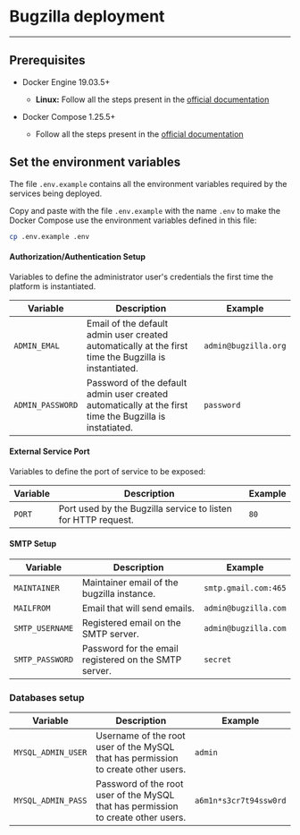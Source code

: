 # Bugzilla deployment

---

## Prerequisites


- Docker Engine 19.03.5+

  - **Linux:** Follow all the steps present in the [official documentation](https://docs.docker.com/install/linux/docker-ce/ubuntu/#install-docker-ce)

- Docker Compose 1.25.5+
  -  Follow all the steps present in the [official documentation](https://docs.docker.com/compose/install/)


## Set the environment variables

The file `.env.example` contains all the environment variables required by the services being deployed.

Copy and paste with the file `.env.example` with the name `.env` to make the Docker Compose use the environment variables defined in this file:

```sh
cp .env.example .env
```

#### Authorization/Authentication Setup

Variables to define the administrator user's credentials the first time the platform is instantiated.

| Variable | Description | Example |
| -------- | ----------- | ------- |
| `ADMIN_EMAL` | Email of the default admin user created automatically at the first time the Bugzilla is instantiated. | `admin@bugzilla.org` |
| `ADMIN_PASSWORD` | Password of the default admin user created automatically at the first time the Bugzilla is instatiated. | `password` |

#### External Service Port
Variables to define the port of service to be exposed:

| Variable | Description | Example |
| -------- | ----------- | ------- |
| `PORT` | Port used by the Bugzilla service to listen for HTTP request. | `80` |

#### SMTP Setup

| Variable | Description | Example |
| -------- | ----------- | ------- |
| `MAINTAINER` | Maintainer email of the bugzilla instance.  | `smtp.gmail.com:465` |
| `MAILFROM` | Email that will send emails. | `admin@bugzilla.com` |
| `SMTP_USERNAME` | Registered email on the SMTP server. | `admin@bugzilla.com` |
| `SMTP_PASSWORD` | Password for the email registered on the SMTP server. | `secret` |

### Databases setup
| Variable | Description | Example |
| -------- | ----------- | ------- |
| `MYSQL_ADMIN_USER` | Username of the root user of the MySQL that has permission to create other users. | `admin` |
| `MYSQL_ADMIN_PASS` | Password of the root user of the MySQL that has permission to create other users. | `a6m1n*s3cr7t94ssw0rd` |